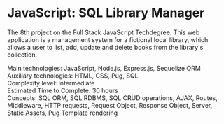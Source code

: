 # JavaScript: SQL Library Manager
 The 8th project on the Full Stack JavaScript Techdegree. This web application is a management system for a fictional local library, which allows a user to list, add, update and delete books from the library's collection. 
 
Main technologies: JavaScript, Node.js, Express.js, Sequelize ORM<br>
Auxiliary technologies: HTML, CSS, Pug, SQL<br>
Complexity level: Intermediate<br>
Estimated Time to Complete: 30 hours<br>
Concepts: SQL ORM, SQL RDBMS, SQL CRUD operations, AJAX, Routes, Middleware, HTTP requests, Request Object, Response Object, Server, Static Assets, Pug Template rendering<br>
